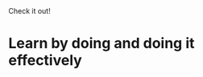 <!DOCTYPE html>
<html>
	  <head>
	  	<title>YSample HTML page</title>
	  	<meta charset="utf-8">
	  </head>
	  	<a herf="https://mahalocode.github.io/sample_html">Check it out!</a>
	  <body>
	  	<h1>
	  	<p>Learn by doing and doing it effectively<p/>
     </body>
</html>